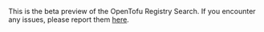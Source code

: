 This is the beta preview of the OpenTofu Registry Search. If you encounter any issues, please report them [here](https://github.com/opentofu/registry-ui/issues).
